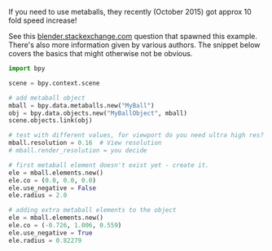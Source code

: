 If you need to use metaballs, they recently (October 2015) got approx 10 fold speed increase! 

See this [blender.stackexchange.com](http://blender.stackexchange.com/questions/1349/scripting-metaballs-with-negative-influence) question that spawned this example. There's also more information given by various authors. The snippet below covers the basics that might otherwise not be obvious.

```python
import bpy

scene = bpy.context.scene

# add metaball object
mball = bpy.data.metaballs.new("MyBall")
obj = bpy.data.objects.new("MyBallObject", mball)
scene.objects.link(obj)

# test with different values, for viewport do you need ultra high res?
mball.resolution = 0.16  # View resolution
# mball.render_resolution = you decide

# first metaball element doesn't exist yet - create it.
ele = mball.elements.new()
ele.co = (0.0, 0.0, 0.0)
ele.use_negative = False
ele.radius = 2.0

# adding extra metaball elements to the object 
ele = mball.elements.new()
ele.co = (-0.726, 1.006, 0.559)
ele.use_negative = True
ele.radius = 0.82279
```